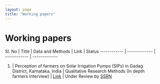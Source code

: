 ```yaml
---
layout: page
title: "Working papers"
---
```

# Working papers #

Sl. No | Title | Data and Methods | Link | Status
------------ | ------------- | ------------ | -------------
1. | Perception of farmers on Solar Irrigation Pumps (SIPs) in Gadag District, Karnataka, India | Qualitative Research Methods (In depth farmers Interview) | [Link](https://papers.ssrn.com/sol3/papers.cfm?abstract_id=4155828) | Under Review by [SSRN](https://www.ssrn.com/index.cfm/en/)

